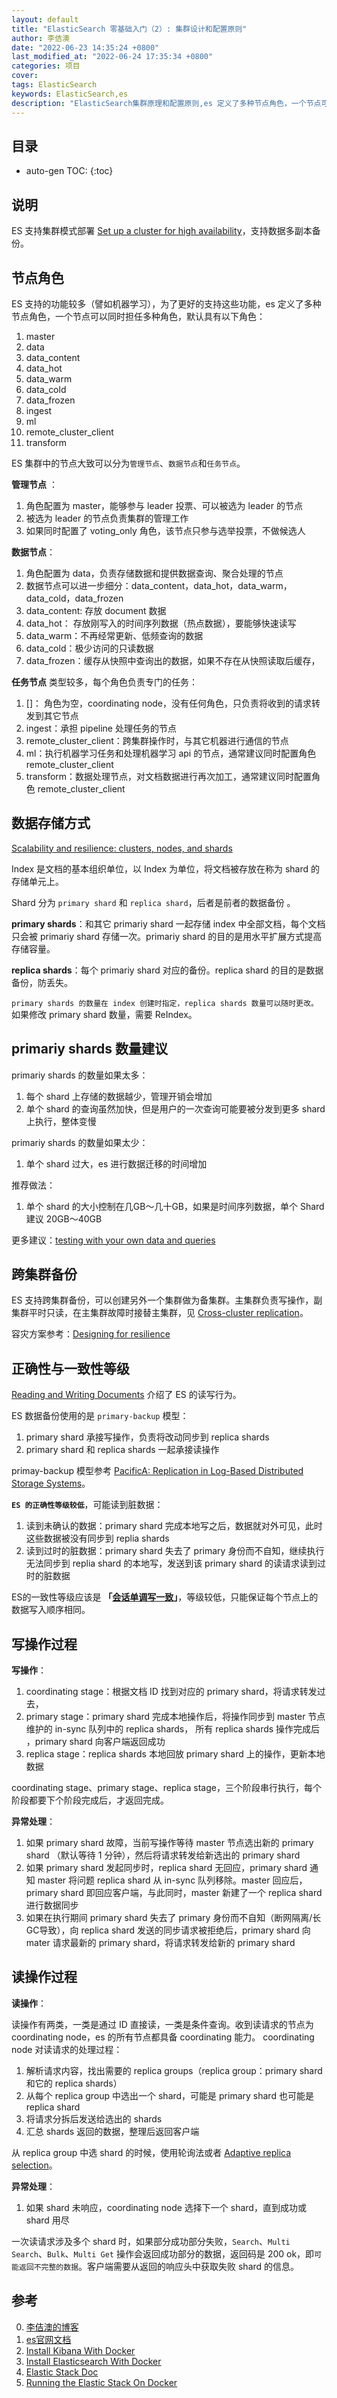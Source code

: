 ```yaml
---
layout: default
title: "ElasticSearch 零基础入门（2）: 集群设计和配置原则"
author: 李佶澳
date: "2022-06-23 14:35:24 +0800"
last_modified_at: "2022-06-24 17:35:34 +0800"
categories: 项目
cover:
tags: ElasticSearch
keywords: ElasticSearch,es
description: "ElasticSearch集群原理和配置原则,es 定义了多种节点角色，一个节点可以同时担任多种角色"
---
```


## 目录

* auto-gen TOC:
{:toc}

## 说明

ES 支持集群模式部署 [Set up a cluster for high availability][30]，支持数据多副本备份。

## 节点角色

ES 支持的功能较多（譬如机器学习），为了更好的支持这些功能，es 定义了多种节点角色，一个节点可以同时担任多种角色，默认具有以下角色：

1. master
2. data
3. data_content
4. data_hot
5. data_warm
6. data_cold
7. data_frozen
8. ingest
9. ml
10. remote_cluster_client
11. transform

ES 集群中的节点大致可以分为`管理节点`、`数据节点`和`任务节点`。

**管理节点** ：

1. 角色配置为 master，能够参与 leader 投票、可以被选为 leader 的节点
2. 被选为 leader 的节点负责集群的管理工作
3. 如果同时配置了 voting_only 角色，该节点只参与选举投票，不做候选人

**数据节点**：

1. 角色配置为 data，负责存储数据和提供数据查询、聚合处理的节点
2. 数据节点可以进一步细分：data_content，data_hot，data_warm，data_cold，data_frozen
3. data_content: 存放 document 数据
4. data_hot： 存放刚写入的时间序列数据（热点数据），要能够快速读写
5. data_warm：不再经常更新、低频查询的数据
6. data_cold：极少访问的只读数据
7. data_frozen：缓存从快照中查询出的数据，如果不存在从快照读取后缓存，

**任务节点** 类型较多，每个角色负责专门的任务：

1. []： 角色为空，coordinating node，没有任何角色，只负责将收到的请求转发到其它节点
2. ingest：承担 pipeline 处理任务的节点
3. remote_cluster_client：跨集群操作时，与其它机器进行通信的节点
4. ml：执行机器学习任务和处理机器学习 api 的节点，通常建议同时配置角色 remote_cluster_client
5. transform：数据处理节点，对文档数据进行再次加工，通常建议同时配置角色 remote_cluster_client

## 数据存储方式

[Scalability and resilience: clusters, nodes, and shards][32]

Index 是文档的基本组织单位，以 Index 为单位，将文档被存放在称为 shard 的存储单元上。

Shard 分为 `primary shard` 和 `replica shard`，后者是前者的数据备份 。

**primary shards**：和其它 primariy shard 一起存储 index 中全部文档，每个文档只会被 primariy shard 存储一次。primariy shard 的目的是用水平扩展方式提高存储容量。

**replica shards**：每个 primariy shard 对应的备份。replica shard 的目的是数据备份，防丢失。

`primary shards 的数量在 index 创建时指定，replica shards 数量可以随时更改。`如果修改 primary shard 数量，需要 ReIndex。
## primariy shards 数量建议

primariy shards 的数量如果太多：

1. 每个 shard 上存储的数据越少，管理开销会增加
2. 单个 shard 的查询虽然加快，但是用户的一次查询可能要被分发到更多 shard 上执行，整体变慢

primariy shards 的数量如果太少：

1. 单个 shard 过大，es 进行数据迁移的时间增加

推荐做法：

1. 单个 shard 的大小控制在几GB～几十GB，如果是时间序列数据，单个 Shard 建议 20GB～40GB

更多建议：[testing with your own data and queries][33]

## 跨集群备份

ES 支持跨集群备份，可以创建另外一个集群做为备集群。主集群负责写操作，副集群平时只读，在主集群故障时接替主集群，见 [Cross-cluster replication][34]。

容灾方案参考：[Designing for resilience][35]

## 正确性与一致性等级

[Reading and Writing Documents][36] 介绍了 ES 的读写行为。

ES 数据备份使用的是 `primary-backup` 模型：

1. primary shard 承接写操作，负责将改动同步到 replica shards
2. primary shard 和 replica shards 一起承接读操作

primay-backup 模型参考 [PacificA: Replication in Log-Based Distributed Storage Systems][37]。

**`ES 的正确性等级较低`**，可能读到脏数据：

1. 读到未确认的数据：primary shard 完成本地写之后，数据就对外可见，此时这些数据被没有同步到 replia shards
2. 读到过时的脏数据：primary shard 失去了 primary 身份而不自知，继续执行无法同步到 replia shard 的本地写，发送到该 primary shard 的读请求读到过时的脏数据

ES的一致性等级应该是 **「[会话单调写一致](/编程/2021/10/11/geek-fenbushi-jr.html#单会话单调写一致)」**，等级较低，只能保证每个节点上的数据写入顺序相同。

## 写操作过程

**写操作**：

1. coordinating stage：根据文档 ID 找到对应的 primary shard，将请求转发过去，
2. primary stage：primary shard 完成本地操作后，将操作同步到 master 节点维护的 in-sync 队列中的 replica shards， 所有 replica shards 操作完成后 ，primary shard 向客户端返回成功
3. replica stage：replica shards 本地回放 primary shard 上的操作，更新本地数据

coordinating stage、primary stage、replica stage，三个阶段串行执行，每个阶段都要下个阶段完成后，才返回完成。 

**异常处理**：

1. 如果 primary shard 故障，当前写操作等待 master 节点选出新的 primary shard （默认等待 1 分钟），然后将请求转发给新选出的 primary shard
2. 如果 primary shard 发起同步时，replica shard 无回应，primary shard 通知 master 将问题 replica shard 从 in-sync 队列移除。master 回应后，primary shard 即回应客户端，与此同时，master 新建了一个 replica shard 进行数据同步
3. 如果在执行期间 primary shard 失去了 primary 身份而不自知（断网隔离/长GC导致），向 replica shard 发送的同步请求被拒绝后，primary shard 向 mater 请求最新的 primary shard，将请求转发给新的 primary shard

## 读操作过程

**读操作**：

读操作有两类，一类是通过 ID 直接读，一类是条件查询。收到读请求的节点为 coordinating node，es 的所有节点都具备 coordinating 能力。
coordinating node 对读请求的处理过程：
 
1. 解析请求内容，找出需要的 replica groups（replica group：primary shard 和它的 replica shards）
2. 从每个 replica group 中选出一个 shard，可能是 primary shard 也可能是  replica shard
3. 将请求分拆后发送给选出的 shards
4. 汇总 shards 返回的数据，整理后返回客户端

从 replica group 中选 shard 的时候，使用轮询法或者 [Adaptive replica selection][38]。

**异常处理**：

1. 如果 shard 未响应，coordinating node 选择下一个 shard，直到成功或 shard 用尽

一次读请求涉及多个 shard 时，如果部分成功部分失败，`Search`、`Multi Search`、`Bulk`、`Multi Get` 操作会返回成功部分的数据，返回码是 200 ok，即`可能返回不完整的数据`。客户端需要从返回的响应头中获取失败 shard 的信息。

## 参考

0. [李佶澳的博客][1]
1. [es官网文档][21]
2. [Install Kibana With Docker][2]
3. [Install Elasticsearch With Docker][3]
4. [Elastic Stack Doc][4]
5. [Running the Elastic Stack On Docker][5]

[1]: https://www.lijiaocn.com "李佶澳的博客"
[2]: https://www.elastic.co/guide/en/elasticsearch/reference/current/docker.html "Install Elasticsearch With Docker"
[3]: https://www.elastic.co/guide/en/kibana/current/docker.html "Install Kibana With Docker" 
[4]: https://www.elastic.co/guide/index.html "Elastic Stack Doc"
[5]: https://www.elastic.co/guide/en/elastic-stack-get-started/current/get-started-docker.html "Running the Elastic Stack On Docker"
[6]: https://www.elastic.co/guide/en/elasticsearch/reference/current/mapping-params.html "Mapping Parameters"
[7]: https://www.elastic.co/guide/en/elasticsearch/reference/current/mapping-types.html "Mapping types"
[8]: https://www.elastic.co/guide/en/elasticsearch/reference/current/mapping-fields.html "Metadata fields"
[9]: https://www.elastic.co/guide/en/elasticsearch/reference/current/query-dsl.html "ES Query DSL"
[10]: https://www.elastic.co/guide/en/elasticsearch/reference/current/search-aggregations.html "ES Aggregation"
[11]: https://www.elastic.co/guide/en/elasticsearch/reference/current/query-dsl-match-query.html "ES Match query"
[12]: https://www.elastic.co/guide/en/elasticsearch/reference/current/query-dsl-bool-query.html  "ES Boolean query"
[13]: https://www.elastic.co/guide/en/elasticsearch/reference/current/query-dsl-boosting-query.html "ES boosting query"
[14]: https://www.elastic.co/guide/en/elasticsearch/reference/current/query-dsl-constant-score-query.html "ES constant score"
[15]: https://www.elastic.co/guide/en/elasticsearch/reference/current/query-dsl-dis-max-query.html  "ES Disjunction max query"
[16]: https://www.elastic.co/guide/en/elasticsearch/reference/current/query-dsl-function-score-query.html "ES Function score query"
[17]: https://www.elastic.co/guide/en/elasticsearch/reference/current/query-dsl-match-all-query.html "ES match all query"
[18]: https://www.elastic.co/guide/en/elasticsearch/reference/current/term-level-queries.html "ES term level query"
[19]: https://elkguide.elasticsearch.cn/ "ELK Stack 中文指南"
[20]: https://www.elastic.co/guide/en/elasticsearch/reference/7.1/sql-syntax-select.html "SQL查询"
[21]: https://www.elastic.co/guide/index.html "es官网文档"
[22]: https://www.elastic.co/guide/en/elasticsearch/reference/current/multi-fields.html#multi-fields "multi-fields"
[23]: https://www.elastic.co/guide/en/elasticsearch/reference/current/term-level-queries.html "term-level-queries"
[24]: https://www.elastic.co/guide/en/elasticsearch/reference/current/full-text-queries.html "full text queries"
[25]: https://www.elastic.co/guide/en/elasticsearch/reference/current/compound-queries.html "Compound queries"
[26]: https://www.elastic.co/guide/en/elasticsearch/reference/current/joining-queries.html "Joining queries"
[27]: https://www.elastic.co/guide/en/elasticsearch/reference/current/geo-queries.html "Geo queries"
[28]: https://www.elastic.co/guide/en/elasticsearch/reference/current/shape-queries.html "Shape queries"
[29]: https://www.elastic.co/guide/en/elasticsearch/reference/current/specialized-queries.html "Specialized queries"
[30]: https://www.elastic.co/guide/en/elasticsearch/reference/current/high-availability.html "Set up a cluster for high availability"
[31]: https://www.elastic.co/guide/en/elasticsearch/reference/current/modules-node.html "Node roles"
[32]: https://www.elastic.co/guide/en/elasticsearch/reference/current/scalability.html "Scalability and resilience: clusters, nodes, and shards"
[33]: https://www.elastic.co/cn/elasticon/conf/2016/sf/quantitative-cluster-sizing "testing with your own data and queries."
[34]: https://www.elastic.co/guide/en/elasticsearch/reference/current/xpack-ccr.html "Cross-cluster replication"
[35]: https://www.elastic.co/guide/en/elasticsearch/reference/current/high-availability-cluster-design.html "Designing for resilience"
[36]: https://www.elastic.co/guide/en/elasticsearch/reference/current/docs-replication.html "Reading and Writing documents"
[37]: https://www.microsoft.com/en-us/research/wp-content/uploads/2008/02/tr-2008-25.pdf "PacificA: Replication in Log-Based Distributed Storage Systems"
[38]: https://www.elastic.co/guide/en/elasticsearch/reference/current/search-shard-routing.html#search-adaptive-replica "Adaptive replica selection"
[39]: https://www.elastic.co/guide/en/elasticsearch/reference/current/getting-started.html "Quick Start"
[40]: https://www.elastic.co/guide/en/elasticsearch/reference/current/search-search.html "Search API"
[41]: https://www.elastic.co/guide/en/elasticsearch/reference/current/query-dsl-range-query.html "range"
[42]: https://www.elastic.co/guide/en/elasticsearch/reference/current/query-dsl-exists-query.html "exists"
[43]: https://www.elastic.co/guide/en/elasticsearch/reference/current/query-dsl-fuzzy-query.html "fuzzy"
[44]: https://www.elastic.co/guide/en/elasticsearch/reference/current/query-dsl-ids-query.html "ids"
[45]: https://www.elastic.co/guide/en/elasticsearch/reference/current/query-dsl-prefix-query.html "prefix"
[46]: https://www.elastic.co/guide/en/elasticsearch/reference/current/query-dsl-regexp-query.html "regexp"
[47]: https://www.elastic.co/guide/en/elasticsearch/reference/current/query-dsl-term-query.html "term"
[48]: https://www.elastic.co/guide/en/elasticsearch/reference/current/query-dsl-terms-query.html "terms"
[49]: https://www.elastic.co/guide/en/elasticsearch/reference/current/query-dsl-terms-set-query.html "terms-set"
[50]: https://www.elastic.co/guide/en/elasticsearch/reference/current/query-dsl-wildcard-query.html "wildcard"
[51]: https://www.elastic.co/guide/en/elasticsearch/reference/current/index.html "Elasticsearch Guide"
[52]: https://www.elastic.co/guide/en/elasticsearch/reference/7.17/mapping.html "Mapping"
[53]: https://www.elastic.co/guide/en/elasticsearch/reference/7.17/rest-apis.html "Elastic Api"
[54]: https://www.elastic.co/guide/en/elasticsearch/reference/7.17/indices-create-index.html "Create Index Api"
[55]: https://www.elastic.co/guide/en/elasticsearch/reference/7.17/mapping-params.html "Mapping Parameters"
[56]: https://www.elastic.co/guide/en/elasticsearch/reference/7.17/indices.html "Index Apis"
[57]: https://www.elastic.co/guide/en/elasticsearch/reference/7.17/multi-fields.html "multi-fields"
